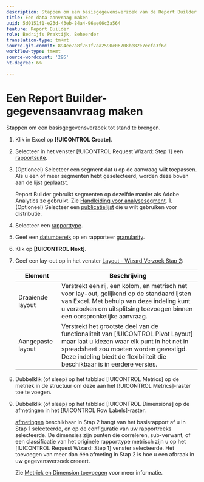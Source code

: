 ```yaml
---
description: Stappen om een basisgegevensverzoek van de Report Builder tot stand te brengen.
title: Een data-aanvraag maken
uuid: 5d0151f1-e23d-43eb-84a4-96ae06c3a564
feature: Report Builder
role: Bedrijfs Praktijk, Beheerder
translation-type: tm+mt
source-git-commit: 894ee7a8f761f7aa2590e06708be82e7ecfa3f6d
workflow-type: tm+mt
source-wordcount: '295'
ht-degree: 6%

---
```



# Een Report Builder-gegevensaanvraag maken

Stappen om een basisgegevensverzoek tot stand te brengen.

1. Klik in Excel op **[!UICONTROL Create]**.
1. Selecteer in het venster [!UICONTROL Request Wizard: Step 1] een [rapportsuite](/help/analyze/report-builder/data-requests/selecting-report-suites/t-select-report-suites.md).
1. (Optioneel) Selecteer een segment dat u op de aanvraag wilt toepassen. Als u een of meer segmenten hebt geselecteerd, worden deze boven aan de lijst geplaatst.

   Report Builder gebruikt segmenten op dezelfde manier als Adobe Analytics ze gebruikt. Zie [Handleiding voor analysesegment](https://docs.adobe.com/content/help/en/analytics/components/segmentation/seg-home.html). 1. (Optioneel) Selecteer een [publicatielijst](/help/analyze/report-builder/data-requests/allow-publishing-list-overrides.md) die u wilt gebruiken voor distributie.
1. Selecteer een [rapporttype](/help/analyze/report-builder/data-requests/c-report-types/select-report-types.md).
1. Geef een [datumbereik](/help/analyze/report-builder/data-requests/configuring-report-dates/custom-calendar.md) op en rapporteer [granularity](/help/analyze/report-builder/data-requests/configuring-report-dates/granularity.md).
1. Klik op **[!UICONTROL Next]**.
1. Geef een lay-out op in het venster [Layout - Wizard Verzoek Stap 2](/help/analyze/report-builder/layout/layout.md):

   | Element | Beschrijving |
   |---|---|
   | Draaiende layout | Verstrekt een rij, een kolom, en metrisch net voor lay-out, gelijkend op de standaardlijsten van Excel. Met behulp van deze indeling kunt u verzoeken om uitsplitsing toevoegen binnen een oorspronkelijke aanvraag. |
   | Aangepaste layout | Verstrekt het grootste deel van de functionaliteit van [!UICONTROL Pivot Layout] maar laat u kiezen waar elk punt in het net in spreadsheet zou moeten worden gevestigd. Deze indeling biedt de flexibiliteit die beschikbaar is in eerdere versies. |

1. Dubbelklik (of sleep) op het tabblad [!UICONTROL Metrics] op de metriek in de structuur om deze aan het [!UICONTROL Metrics]-raster toe te voegen.
1. Dubbelklik (of sleep) op het tabblad [!UICONTROL Dimensions] op de afmetingen in het [!UICONTROL Row Labels]-raster.

   [afmetingen](https://docs.adobe.com/content/help/en/analytics/analyze/report-builder/layout/filter-dimenson/filter-dimensions.html) beschikbaar in Stap 2 hangt van het basisrapport af u in Stap 1 selecteerde, en op de configuratie van uw rapportreeks selecteerde. De dimensies zijn punten die correleren, sub-verwant, of een classificatie van het originele rapporttype metrisch zijn u op het [!UICONTROL Request Wizard: Step 1] venster selecteerde. Het toevoegen van meer dan één afmeting in Stap 2 is hoe u een afbraak in uw gegevensverzoek creeert.

   Zie [Metriek en Dimension toevoegen](/help/analyze/report-builder/layout/c-metrics-dimensions/t-add-metrics-and-dimensions.md) voor meer informatie.
